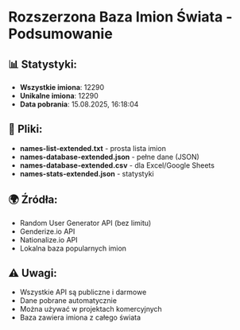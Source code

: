 
# Rozszerzona Baza Imion Świata - Podsumowanie

## 📊 Statystyki:
- **Wszystkie imiona**: 12290
- **Unikalne imiona**: 12290
- **Data pobrania**: 15.08.2025, 16:18:04

## 📁 Pliki:
- **names-list-extended.txt** - prosta lista imion
- **names-database-extended.json** - pełne dane (JSON)
- **names-database-extended.csv** - dla Excel/Google Sheets
- **names-stats-extended.json** - statystyki

## 🌍 Źródła:
- Random User Generator API (bez limitu)
- Genderize.io API
- Nationalize.io API
- Lokalna baza popularnych imion

## ⚠️ Uwagi:
- Wszystkie API są publiczne i darmowe
- Dane pobrane automatycznie
- Można używać w projektach komercyjnych
- Baza zawiera imiona z całego świata
    